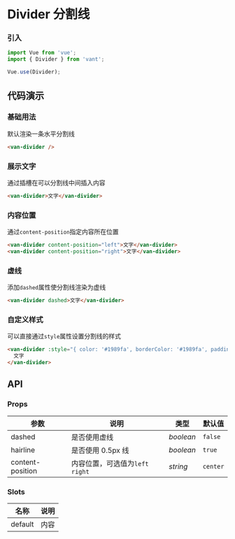 # Divider 分割线

### 引入

```js
import Vue from 'vue';
import { Divider } from 'vant';

Vue.use(Divider);
```

## 代码演示

### 基础用法

默认渲染一条水平分割线

```html
<van-divider />
```

### 展示文字

通过插槽在可以分割线中间插入内容

```html
<van-divider>文字</van-divider>
```

### 内容位置

通过`content-position`指定内容所在位置

```html
<van-divider content-position="left">文字</van-divider>
<van-divider content-position="right">文字</van-divider>
```

### 虚线

添加`dashed`属性使分割线渲染为虚线

```html
<van-divider dashed>文字</van-divider>
```

### 自定义样式

可以直接通过`style`属性设置分割线的样式

```html
<van-divider :style="{ color: '#1989fa', borderColor: '#1989fa', padding: '0 16px' }">
  文字
</van-divider>
```

## API

### Props

| 参数 | 说明 | 类型 | 默认值 |
|------|------|------|------|
| dashed | 是否使用虚线 | *boolean* | `false` |
| hairline | 是否使用 0.5px 线 | *boolean* | `true` |
| content-position | 内容位置，可选值为`left` `right` | *string* | `center` |

### Slots

| 名称 | 说明 |
|------|------|
| default | 内容 |
